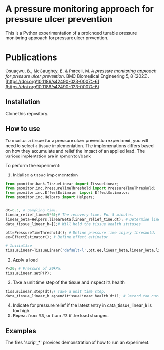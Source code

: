 # A pressure monitoring approach for pressure ulcer prevention
This is a Python experimentation of a prolonged tunable pressure monitoring approach for pressure ulcer prevention.

# Publications
Osuagwu, B., McCaughey, E. & Purcell, M. *A pressure monitoring approach for pressure ulcer prevention*. BMC Biomedical Engineering 5, 8 (2023). [https://doi.org/10.1186/s42490-023-00074-6](https://doi.org/10.1186/s42490-023-00074-6)

## Installation
Clone this repository.

## How to use
To monitor a tissue for a pressure ulcer prevention experiment, you will need to select a tissue implementation. The implemenations differs based on how they accumulate and relief the impact of an applied load. The various implentation are in /pmonitor/bank.

To perform the experiment:
1. Initialise a tissue implementation
```py
from pmonitor.bank.TissueLinear import TissueLinear;
from pmonitor.inc.PressureTimeThreshold import PressureTimeThreshold;
from pmonitor.inc.EffectEstimator import EffectEstimator;
from pmonitor.inc.Helpers import Helpers;


dt=0.1; # Sampling time.
linear_relief_time=5*60;# The recovery time. For 5 minutes.
linear_beta=Helpers.linearBeta(linear_relief_time,dt); # Determine linear beta. 
data_tissue_linear_h=[];# Will hold the tissue health statuses

ptt=PressureTimeThreshold(); # Define pressure time injury threshold.
ee=EffectEstimator(); # Define effect estimator.

# Initialise
tissueLinear=TissueLinear('default-l',ptt,ee,linear_beta,linear_beta,linear_beta);

```
2. Apply a load
```py
P=20; # Pressure of 20kPa.
tissueLinear.setP(P);
```
3. Take a unit time step of the tissue and inspect its health
```py
tissueLinear.step(dt);# Take a unit time step.
data_tissue_linear_h.append(tissueLinear.health(dt)); # Record the current health.
```
4. Indicate for pressure relief if the latest entry in data_tissue_linear_h is too high. 
5. Repeat from #3, or from #2 if the load changes. 

## Examples
The files 'script_*' provides demonstration of how to run an experiment.


